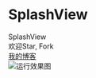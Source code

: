 # SplashView
  SplashView<br/>
  欢迎Star, Fork<br/>
  [我的博客](http://blog.csdn.net/dashentao1989/article/details/48548049)<br/>
![运行效果图](http://img.blog.csdn.net/20150921094832151)
